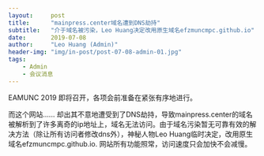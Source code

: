 ```yaml
---
layout:     post
title:      "mainpress.center域名遭到DNS劫持"
subtitle:   "介于域名被污染，Leo Huang决定改用原生域名efzmuncmpc.github.io"
date:       2019-07-08
author:     "Leo Huang (Admin)"
header-img: "img/in-post/post-07-08-admin-01.jpg"
tags:
    - Admin
    - 会议消息
---
```


EAMUNC 2019 即将召开，各项会前准备在紧张有序地进行。

而这个网站......
却出其不意地遭受到了DNS劫持，导致mainpress.center的域名被解析到了许多离奇的ip地址上，域名无法访问。由于域名污染暂无可靠有效的解决方法（除让所有访问者修改dns外），神秘人物Leo Huang临时决定，改用原生域名efzmuncmpc.github.io. 网站所有功能照常，访问速度只会加快不会减慢。
